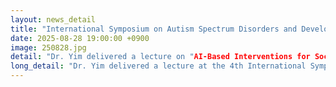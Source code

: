 ```yaml
---
layout: news_detail
title: "International Symposium on Autism Spectrum Disorders and Developmental Disabilities"
date: 2025-08-28 19:00:00 +0900
image: 250828.jpg
detail: "Dr. Yim delivered a lecture on "AI-Based Interventions for Social Communication Disorders" at the 4th International Symposium on Autism Spectrum Disorders and Developmental Disabilities, held in Jeju in 2025."
long_detail: "Dr. Yim delivered a lecture at the 4th International Symposium on Autism Spectrum Disorders and Developmental Disabilities, held in Jeju in 2025, under the theme "AI-Based Interventions for Social Communication Disorders." Dr. Yim introduced real-world applications of AI and digital intervention strategies, emphasizing their impact on early diagnosis, the development of communication skills, and the enhancement of quality of life for individuals with developmental disabilities."
---
```

